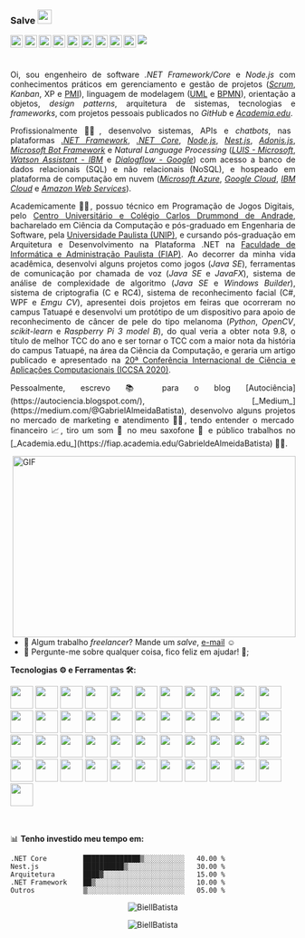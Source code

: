 ### Salve <img src="https://media.giphy.com/media/hvRJCLFzcasrR4ia7z/giphy.gif" width="25px">
<a href="https://pt-br.facebook.com/GabrieldeAlmeidaBatista">
  <img align="left" alt="Gabriel de Almeida Batista | Facebook" width="22px" src="https://raw.githubusercontent.com/peterthehan/peterthehan/master/assets/facebook.svg" />
</a>
<a href="https://www.youtube.com/channel/UCsV9wvVbAREaOJk2QIqTZgw">
  <img align="left" alt="Gabriel de Almeida Batista | Facebook" width="22px" src="https://raw.githubusercontent.com/peterthehan/peterthehan/master/assets/youtube.svg" />
</a>
<a href="https://twitter.com/biell_batista">
  <img align="left" alt="Gabriel de Almeida Batista | Twitter" width="22px" src="https://raw.githubusercontent.com/peterthehan/peterthehan/master/assets/twitter.svg" />
</a>
<a href="https://www.linkedin.com/in/gabriel-de-almeida-batista/">
  <img align="left" alt="Gabriel de Almeida Batista | LinkedIn" width="22px" src="https://raw.githubusercontent.com/peterthehan/peterthehan/master/assets/linkedin.svg" />
</a>
<a href="https://open.spotify.com/user/biellbatista">
  <img align="left" alt="Gabriel de Almeida Batista | Spotify" width="22px" src="https://raw.githubusercontent.com/peterthehan/peterthehan/master/assets/spotify.svg" />
</a>
<a href="https://www.instagram.com/_gabriielalmeida/">
  <img align="left" alt="Gabriel de Almeida Batista | Instagram" width="22px" src="https://camo.githubusercontent.com/c9dacf0f25a1489fdbc6c0d2b41cda58b77fa210a13a886d6f99e027adfbd358/68747470733a2f2f6564656e742e6769746875622e696f2f537570657254696e7949636f6e732f696d616765732f7376672f696e7374616772616d2e737667" />
</a>
<a href="https://autociencia.blogspot.com/">
  <img align="left" alt="Gabriel de Almeida Batista | Blogger" width="22px" src="https://camo.githubusercontent.com/eeac430277690b34033ac53d96e6fdb113365ab6351886945a6d7bb4702c92cf/68747470733a2f2f6564656e742e6769746875622e696f2f537570657254696e7949636f6e732f696d616765732f7376672f626c6f676765722e737667" />
</a>
<a href="https://medium.com/@GabrielAlmeidaBatista">
  <img align="left" alt="Gabriel de Almeida Batista | Medium" width="22px" src="https://camo.githubusercontent.com/a583b5ce3b463c784cb87592b3da7b9b9d014d7a16adfff04b91cb1452ae4ca2/68747470733a2f2f6564656e742e6769746875622e696f2f537570657254696e7949636f6e732f696d616765732f7376672f6d656469756d2e737667" />
</a>
<a href="https://www.meetup.com/members/263236178/">
  <img align="left" alt="Gabriel de Almeida Batista | Meetup" width="22px" src="https://camo.githubusercontent.com/f1e0db9f8f4edb81ea9d183bdeb59d410243bf768372a2f2c83a4a54b20844fa/68747470733a2f2f6564656e742e6769746875622e696f2f537570657254696e7949636f6e732f696d616765732f7376672f6d65657475702e737667" />
</a>

![](https://visitor-badge.glitch.me/badge?page_id=BiellBatista.BiellBatista)

<br />

<p align="justify">Oi, sou engenheiro de software <i>.NET Framework/Core</i> e <i>Node.js</i> com conhecimentos práticos em gerenciamento e gestão de projetos (<a href="https://www.scrum.org/"><i>Scrum</i></a>, <i>Kanban</i>, XP e <a href="https://www.pmi.org/">PMI</a>), linguagem de modelagem (<a href="https://www.uml.org/">UML<a> e <a href="https://www.bpmn.org/">BPMN</a>), orientação a objetos, <i>design patterns</i>, arquitetura de sistemas, tecnologias e <i>frameworks</i>, com projetos pessoais publicados no <i>GitHub</i> e <a href="https://fiap.academia.edu/GabrieldeAlmeidaBatista"><i>Academia.edu</i></a>.</p>

  <p align="justify">Profissionalmente 👨‍💼, desenvolvo sistemas, APIs e <i>chatbots</i>, nas plataformas <a href="https://docs.microsoft.com/pt-br/dotnet/framework/"><i>.NET Framework</i></a>, <a href="https://docs.microsoft.com/pt-br/aspnet/core/?view=aspnetcore-5.0"><i>.NET Core</i></a>, <a href="https://nodejs.dev/"><i>Node.js</i></a>, <a href="https://nestjs.com/"><i>Nest.js</i></a>, <a href="https://adonisjs.com/"><i>Adonis.js</i></a>, <a href="https://docs.microsoft.com/pt-br/azure/bot-service/?view=azure-bot-service-4.0"><i>Microsoft Bot Framework</i></a> e <i>Natural Language Processing</i> (<a href="https://www.luis.ai/"><i>LUIS - Microsoft</i></a>, <a href="https://www.ibm.com/cloud/watson-assistant"><i>Watson Assistant - IBM</i></a> e <a href="https://dialogflow.cloud.google.com/"><i>Dialogflow - Google</i></a>) com acesso a banco de dados relacionais (SQL) e não relacionais (NoSQL), e hospeado em plataforma de computação em nuvem (<a href="https://azure.microsoft.com/en-us/"><i>Microsoft Azure</i></a>, <a href="https://cloud.google.com/"><i>Google Cloud</i></a>, <a href="https://cloud.ibm.com/"><i>IBM Cloud</i></a> e <a href="https://aws.amazon.com/pt/"><i>Amazon Web Services</i></a>).</p>

<p align="justify">Academicamente 👨‍🎓, possuo técnico em Programação de Jogos Digitais, pelo <a href="https://drummond.com.br/">Centro Universitário e Colégio Carlos Drummond de Andrade</a>, bacharelado em Ciência da Computação e pós-graduado em Engenharia de Software, pela <a href="https://www.unip.br/">Universidade Paulista (UNIP)</a>, e cursando pós-graduação em Arquitetura e Desenvolvimento na Plataforma .NET na <a href="https://www.fiap.com.br/">Faculdade de Informática e Administração Paulista (FIAP)</a>. Ao decorrer da minha vida acadêmica, desenvolvi alguns projetos como jogos (<i>Java SE</i>), ferramentas de comunicação por chamada de voz (<i>Java SE</i> e <i>JavaFX</i>), sistema de análise de complexidade de algoritmo (<i>Java SE</i> e <i>Windows Builder</i>), sistema de criptografia (C e RC4), sistema de reconhecimento facial (C#, WPF e <i>Emgu CV</i>), apresentei dois projetos em feiras que ocorreram no campus Tatuapé e desenvolvi um protótipo de um dispositivo para apoio de reconhecimento de câncer de pele do tipo melanoma (<i>Python</i>, <i>OpenCV</i>, <i>scikit-learn</i> e <i>Raspberry Pi 3 model B</i>), do qual veria a obter nota 9.8, o título de melhor TCC do ano e ser tornar o TCC com a maior nota da história do campus Tatuapé, na área da Ciência da Computação, e geraria um artigo publicado e apresentado na <a href="https://link.springer.com/chapter/10.1007%2F978-3-030-58817-5_52">20ª Conferência Internacional de Ciência e Aplicações Computacionais (ICCSA 2020)</a>.</p>


<p align="justify">Pessoalmente, escrevo 📚 para o blog [Autociência](https://autociencia.blogspot.com/), [_Medium_](https://medium.com/@GabrielAlmeidaBatista), desenvolvo alguns projetos no mercado de marketing e atendimento 👨‍💻, tendo entender o mercado financeiro 📈, tiro um som 🎼 no meu saxofone 🎷 e público trabalhos no [_Academia.edu_](https://fiap.academia.edu/GabrieldeAlmeidaBatista) 👨‍🔬.</p>


  <img align="right" alt="GIF" src="https://github.com/abhisheknaiidu/abhisheknaiidu/blob/master/code.gif?raw=true" width="500" height="320" />
  
- 💼 Algum trabalho _freelancer_? Mande um _salve_, [e-mail](mailto:gabrielalmeidabatista@hotmail.com) ☺
- 💬 Pergunte-me sobre qualquer coisa, fico feliz em ajudar! 🙌;

**Tecnologias ⚙ e Ferramentas 🛠:**  

<!--C#--><code><img height="40" src="https://raw.githubusercontent.com/learnbr/csharp/master/csharp-logo.png"></code>
<!--TypeScript--><code><img height="40" src="https://upload.wikimedia.org/wikipedia/commons/thumb/4/4c/Typescript_logo_2020.svg/2048px-Typescript_logo_2020.svg.png"></code>
<!--JavaScript--><code><img height="40" src="https://camo.githubusercontent.com/9496882abd182958bcea4238ab44f7eb8928d7a4144c150f18f6c55ceb9b4490/68747470733a2f2f6564656e742e6769746875622e696f2f537570657254696e7949636f6e732f696d616765732f7376672f6a6176617363726970742e737667"></code>
<!--HTML--><code><img height="40" src="https://camo.githubusercontent.com/72e5df59529a42423d671ba4c02bfb327d917517bfff18595c5e5dc17a5abece/68747470733a2f2f6564656e742e6769746875622e696f2f537570657254696e7949636f6e732f696d616765732f7376672f68746d6c352e737667"></code>
<!--.NET--><code><img height="40" src="https://avatars.githubusercontent.com/u/9141961?s=200&v=4"></code>
<!--.NET Core--><code><img height="40" src="https://upload.wikimedia.org/wikipedia/commons/thumb/e/ee/.NET_Core_Logo.svg/1200px-.NET_Core_Logo.svg.png"></code>
<!--Node.js--><code><img height="40" src="https://avatars.githubusercontent.com/u/9950313?s=200&v=4"></code>
<!--Nest.js--><code><img height="40" src="https://docs.nestjs.com/assets/logo-small.svg"></code>
<!--Adonis.js--><code><img height="40" src="https://avatars.githubusercontent.com/u/13810373?s=280&v=4"></code>
<!--MongoDB--><code><img height="40" src="https://avatars.githubusercontent.com/u/45120?s=200&v=4"></code>
<!--SQL Server--><code><img height="40" src="https://avatars.githubusercontent.com/u/35132567?s=200&v=4"></code>
<!--MySQL--><code><img height="40" src="https://avatars.githubusercontent.com/u/2452804?s=200&v=4"></code>
<!--Oracle--><code><img height="40" src="https://avatars.githubusercontent.com/u/4430336?s=200&v=4"></code>
<!--Redis--><code><img height="40" src="https://avatars.githubusercontent.com/u/1529926?s=200&v=4"></code>
<!--K8s--><code><img height="40" src="https://butecotecnologico.com.br/kubernetes-explicado/k8s-logo.png"></code>
<!--Docker--><code><img height="40" src="https://camo.githubusercontent.com/b9279edfece526123a96af67ea002acdd47e84e5ad05126faa08ab3332f8a9ef/68747470733a2f2f6564656e742e6769746875622e696f2f537570657254696e7949636f6e732f696d616765732f7376672f646f636b65722e737667"></code>
<!--GIT--><code><img height="40" src="https://camo.githubusercontent.com/a7628672dbfd8720309680580dbfe8aff1d12a1bb2397b5c36cd10a56e08adf7/68747470733a2f2f6564656e742e6769746875622e696f2f537570657254696e7949636f6e732f696d616765732f7376672f6769742e737667"></code>
<!--GitHub--><code><img height="40" src="https://camo.githubusercontent.com/b079fe922f00c4b86f1b724fbc2e8141c468794ce8adbc9b7456e5e1ad09c622/68747470733a2f2f6564656e742e6769746875622e696f2f537570657254696e7949636f6e732f696d616765732f7376672f6769746875622e737667"></code>
<!--Bitbucket--><code><img height="40" src="https://camo.githubusercontent.com/f41d8404b5103b76f7961cfa693b3c12a42b84f26af03d79e30382f6454294fc/68747470733a2f2f6564656e742e6769746875622e696f2f537570657254696e7949636f6e732f696d616765732f7376672f6269746275636b65742e737667"></code>
<!--Azure--><code><img height="40" src="https://avatars.githubusercontent.com/u/6844498?s=200&v=4"></code>
<!--AWS--><code><img height="40" src="https://avatars.githubusercontent.com/u/2232217?s=200&v=4"></code>
<!--Google Cloud--><code><img height="40" src="https://avatars.githubusercontent.com/u/2810941?s=200&v=4"></code>
<!--IBM Cloud--><code><img height="40" src="https://avatars.githubusercontent.com/u/7284885?s=200&v=4"></code>
<!--ElasticSearch--><code><img height="40" src="https://camo.githubusercontent.com/bc22e14193789c65e479bf5113468dc67dde4f30f88390b18c252f652ed49b18/68747470733a2f2f6564656e742e6769746875622e696f2f537570657254696e7949636f6e732f696d616765732f7376672f656c61737469632e737667"></code>
<!--Windows--><code><img height="40" src="https://camo.githubusercontent.com/05eece38536aac5c8437e2cb46362e545443a80922c5e28463530726a6d186ac/68747470733a2f2f6564656e742e6769746875622e696f2f537570657254696e7949636f6e732f696d616765732f7376672f77696e646f77732e737667"></code>
<!--Ubuntu--><code><img height="40" src="https://camo.githubusercontent.com/c100a44b540f6bcea3f7bae169d5f75b44e8994a83deeaf2e9b7e7f9523c8bd3/68747470733a2f2f6564656e742e6769746875622e696f2f537570657254696e7949636f6e732f696d616765732f7376672f7562756e74752e737667"></code>
<!--Raspberry Pi--><code><img height="40" src="https://camo.githubusercontent.com/c2ccb80448b60208568ddf7d98bfe5e6b37c6aef4d8abd4204defa743ca10619/68747470733a2f2f6564656e742e6769746875622e696f2f537570657254696e7949636f6e732f696d616765732f7376672f7261737062657272795f70692e737667"></code>
<!--Azure DevOps--><code><img height="40" src="https://media-exp3.licdn.com/dms/image/C560BAQGDq_jNWJhTjQ/company-logo_200_200/0/1566324987720?e=2159024400&v=beta&t=LbqW8QVdQChA_BG2DEPJDkjWBNnkwnBNuMiraBdO_ng"></code>
<!--Trello--><code><img height="40" src="https://camo.githubusercontent.com/7ac5d3cdee334102901b70f018d38b77dc59a29f92dd392683dc01608aead0bc/68747470733a2f2f6564656e742e6769746875622e696f2f537570657254696e7949636f6e732f696d616765732f7376672f7472656c6c6f2e737667"></code>
<!--Miro--><code><img height="40" src="https://avatars.githubusercontent.com/u/48276018?s=200&v=4"></code>
<!--Visual Studio Code--><code><img height="40" src="https://upload.wikimedia.org/wikipedia/commons/thumb/2/2d/Visual_Studio_Code_1.18_icon.svg/1028px-Visual_Studio_Code_1.18_icon.svg.png"></code>
<!--Visual Studio--><code><img height="40" src="https://upload.wikimedia.org/wikipedia/commons/thumb/c/cd/Visual_Studio_2017_Logo.svg/1024px-Visual_Studio_2017_Logo.svg.png"></code>
<!--Grafana--><code><img height="40" src="https://camo.githubusercontent.com/bee320292f0271ebca73841185b7d354e32113cec197347df8d80e5fda596b96/68747470733a2f2f6564656e742e6769746875622e696f2f537570657254696e7949636f6e732f696d616765732f7376672f67726166616e612e737667"></code>
<!--UniCode--><code><img height="40" src="https://camo.githubusercontent.com/f8f52f1b6621f6546bd47619090fe199a0e6d0d2a84d588933bbda8eb153e678/68747470733a2f2f6564656e742e6769746875622e696f2f537570657254696e7949636f6e732f696d616765732f7376672f756e69636f64652e737667"></code>
<!--JSON--><code><img height="40" src="https://camo.githubusercontent.com/b6d249a510b6625bc493ee5894e1228ee81974b540565d6d58b23421ecc8d09b/68747470733a2f2f6564656e742e6769746875622e696f2f537570657254696e7949636f6e732f696d616765732f7376672f6a736f6e2e737667"></code>
<!--NPM--><code><img height="40" src="https://camo.githubusercontent.com/4348417189e1f7f64d07e1373b16e9a61bc8de4b0ff78238417528850701649b/68747470733a2f2f6564656e742e6769746875622e696f2f537570657254696e7949636f6e732f696d616765732f7376672f6e706d2e737667"></code>
<!--Postman--><code><img height="40" src="https://avatars.githubusercontent.com/u/10251060?s=200&v=4"></code>
<!--Prettier--><code><img height="40" src="https://avatars.githubusercontent.com/u/25822731?s=200&v=4"></code>
<!--Marcado Pago--><code><img height="40" src="https://avatars.githubusercontent.com/u/900583?s=200&v=4"></code>
<!--Bot Framework--><code><img height="40" src="https://www.sebraepr.com.br/wp-content/uploads/botframework.png"></code>
<!--LUIS--><code><img height="40" src="https://qnamaker.azureedge.net/Images/Icon-Language-Understanding.png"></code>
<!--Watson--><code><img height="40" src="https://avatars.githubusercontent.com/u/10017763?s=200&v=4"></code>
<!--Dialog Flow--><code><img height="40" src="https://avatars.githubusercontent.com/u/8170782?s=200&v=4"></code>
<!--QnA Maker--><code><img height="40" src="https://www.luis.ai/assets/images/homePage/qnaMakerIcon.png"></code>
<!--Scikit-Learn--><code><img height="40" src="https://avatars.githubusercontent.com/u/365630?s=200&v=4"></code>

<br />
<br />
<br />

📊 **Tenho investido meu tempo em:**
<!--START_SECTION:waka-->
```text
.NET Core         ██████████████▒░░░░░░░░░░   40.00 % 
Nest.js           ██████████▒░░░░░░░░░░░░░░   30.00 % 
Arquitetura       ████▓░░░░░░░░░░░░░░░░░░░░   15.00 % 
.NET Framework    ██▒░░░░░░░░░░░░░░░░░░░░░░   10.00 % 
Outros            ▒░░░░░░░░░░░░░░░░░░░░░░░░   05.00 % 
```
<!--END_SECTION:waka-->

<p align="center"><img src="https://github-readme-stats.vercel.app/api?username=BiellBatista&show_icons=true&theme=gotham" alt="BiellBatista" /></p>
<p align="center"><img src="https://github-readme-stats.vercel.app/api/top-langs/?username=BiellBatista&layout=compact&show_icons=true&theme=gotham" alt="BiellBatista" /></p>
